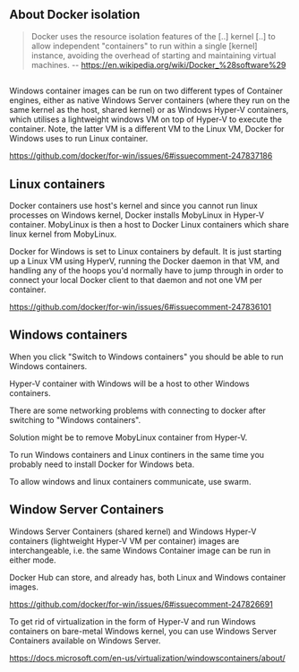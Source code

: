 ## About Docker isolation

> Docker uses the resource isolation features of the [..] kernel [..] to allow independent "containers" to run within a single [kernel] instance, avoiding the overhead of starting and maintaining virtual machines.
> -- https://en.wikipedia.org/wiki/Docker_%28software%29

## 

Windows container images can be run on two different types of Container engines, either as native Windows Server containers (where they run on the same kernel as the host, shared kernel) or as Windows Hyper-V containers, which utilises a lightweight windows VM on top of Hyper-V to execute the container. Note, the latter VM is a different VM to the Linux VM, Docker for Windows uses to run Linux container.

https://github.com/docker/for-win/issues/6#issuecomment-247837186

## Linux containers

Docker containers use host's kernel and since you cannot run linux processes on Windows kernel, Docker installs MobyLinux in Hyper-V container. MobyLinux is then a host to Docker Linux containers which share linux kernel from MobyLinux.

Docker for Windows is set to Linux containers by default. It is just starting up a Linux VM using HyperV, running the Docker daemon in that VM, and handling any of the hoops you'd normally have to jump through in order to connect your local Docker client to that daemon and not one VM per container.

https://github.com/docker/for-win/issues/6#issuecomment-247836101

## Windows containers

When you click "Switch to Windows containers" you should be able to run Windows containers.

Hyper-V container with Windows will be a host to other Windows containers.

There are some networking problems with connecting to docker after switching to "Windows containers".

Solution might be to remove MobyLinux container from Hyper-V.

To run Windows containers and Linux continers in the same time you probably need to install Docker for Windows beta.

To allow windows and linux containers communicate, use swarm.

## Window Server Containers

Windows Server Containers (shared kernel) and Windows Hyper-V containers (lightweight Hyper-V VM per container) images are interchangeable, i.e. the same Windows Container image can be run in either mode.

Docker Hub can store, and already has, both Linux and Windows container images.

https://github.com/docker/for-win/issues/6#issuecomment-247826691

To get rid of virtualization in the form of Hyper-V and run Windows containers on bare-metal Windows kernel, you can use Windows Server Containers available on Windows Server.

https://docs.microsoft.com/en-us/virtualization/windowscontainers/about/

